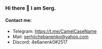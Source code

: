 ### Hi there 👋 I am Serg. 
#### Contact me:
- Telegram: https://t.me/CamelCaseName
- Mail: serhiichebanenko@yahoo.com
- Discord: 4e6anenk0#2517
<!--
**4e6anenk0/4e6anenk0** is a ✨ _special_ ✨ repository because its `README.md` (this file) appears on your GitHub profile.

Here are some ideas to get you started:

- 🔭 I’m currently working on ...
- 🌱 I’m currently learning ...
- 👯 I’m looking to collaborate on ...
- 🤔 I’m looking for help with ...
- 💬 Ask me about ...
- 📫 How to reach me: ...
- 😄 Pronouns: ...
- ⚡ Fun fact: ...
-->
